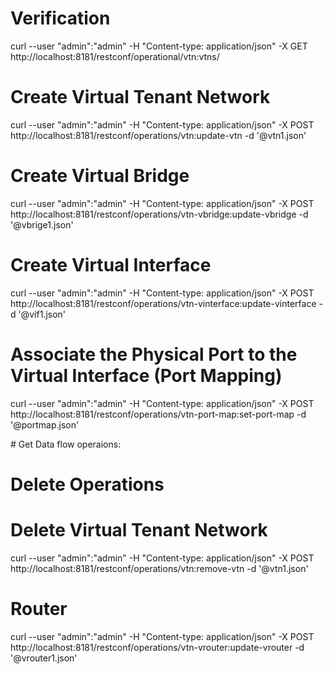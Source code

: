 # Verification

curl --user "admin":"admin" -H "Content-type: application/json" -X GET http://localhost:8181/restconf/operational/vtn:vtns/

# Create Virtual Tenant Network

curl --user "admin":"admin" -H "Content-type: application/json" -X POST http://localhost:8181/restconf/operations/vtn:update-vtn -d '@vtn1.json'

# Create Virtual Bridge

curl --user "admin":"admin" -H "Content-type: application/json" -X POST http://localhost:8181/restconf/operations/vtn-vbridge:update-vbridge -d '@vbrige1.json'

# Create Virtual Interface

curl --user "admin":"admin" -H "Content-type: application/json" -X POST http://localhost:8181/restconf/operations/vtn-vinterface:update-vinterface -d '@vif1.json'

# Associate the Physical Port to the Virtual Interface (Port Mapping)

curl --user "admin":"admin" -H "Content-type: application/json" -X POST http://localhost:8181/restconf/operations/vtn-port-map:set-port-map -d '@portmap.json'


# Get Data flow operaions:






# Delete Operations

# Delete Virtual Tenant Network

curl --user "admin":"admin" -H "Content-type: application/json" -X POST http://localhost:8181/restconf/operations/vtn:remove-vtn -d '@vtn1.json'




# Router

curl --user "admin":"admin" -H "Content-type: application/json" -X POST http://localhost:8181/restconf/operations/vtn-vrouter:update-vrouter -d '@vrouter1.json'


